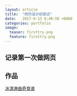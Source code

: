 ```yaml
---
layout: article
title:  "网页设计初尝试"
date:   2017-9-13 0:49:50 +0800
categories: portfolio
image:
  teaser: firsttry.png
  feature: firsttry.png
---
```


## 记录第一次做网页



## 作品


 <a href="https://fedoraaa.github.io/portfolio/cookies/" target="_blank">冰淇淋曲奇食谱</a>
